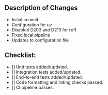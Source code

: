 ## Description of Changes
- Initial commit
- Configuration for uv
- Disabled D203 and D213 for ruff
- Fixed local pipeline
- Updates to configuration file


## Checklist:
- [] Unit tests added/updated.
- [] Integration tests added/updated.
- [] End-to-end tests added/updated.
- [] Code formatting and linting checks passed.
- [] CI pipeline passes.
